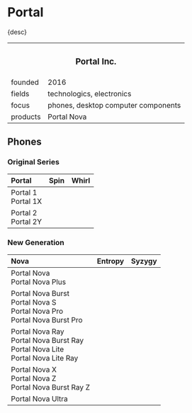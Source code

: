 # Portal

{desc}


<table>
  <tr>
    <th colspan="2"> <h3> Portal Inc. </h3> </th>
  </tr>
  <tr>
    <td> founded </td>
    <td> 2016 </td>
  </tr>
  <tr>
    <td> fields </td>
    <td> technologics, electronics </td>
  </tr>
  <tr>
    <td> focus </td>
    <td> phones, desktop computer components </td>
  </tr>
  <tr>
    <td> products </td>
    <td> Portal Nova </td>
  </tr>
</table>


## Phones

### Original Series

| Portal | Spin | Whirl |
| :----- | :--- | :---- |
| Portal 1 <br> Portal 1X | | |
| Portal 2 <br> Portal 2Y | | |

### New Generation

| Nova | Entropy | Syzygy |
| :--- | :------ | :----- |
| Portal Nova <br> Portal Nova Plus | | |
| Portal Nova Burst <br> Portal Nova S <br> Portal Nova Pro <br> Portal Nova Burst Pro | | |
| Portal Nova Ray <br> Portal Nova Burst Ray <br> Portal Nova Lite <br> Portal Nova Lite Ray <br> | | |
| Portal Nova X <br> Portal Nova Z <br> Portal Nova Burst Ray Z | | |
| Portal Nova Ultra | | |